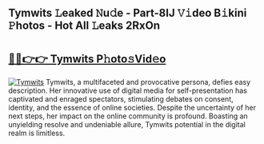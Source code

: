 ## Tymwits 𝙻eaked 𝙽u𝚍e - Part-8IJ 𝚅𝚒deo B𝚒kini 𝙿hotos - Hot All 𝙻eaks 2RxOn

# <h2><a href="http://ld0ad7h.urlbe.top/?page=Tymwits">🔗🔗👉👉 Tymwits P𝚑oto𝚜Vid𝚎o</a></h2>

[![Tymwits](https://i.imgur.com/eBuTRDB.gif)](http://ld0ad7h.urlbe.top/?page=Tymwits)
Tymwits, a multifaceted and provocative persona, defies easy description. Her innovative use of digital media for self-presentation has captivated and enraged spectators, stimulating debates on consent, identity, and the essence of online societies. Despite the uncertainty of her next steps, her impact on the online community is profound. Boasting an unyielding resolve and undeniable allure, Tymwits potential in the digital realm is limitless.
